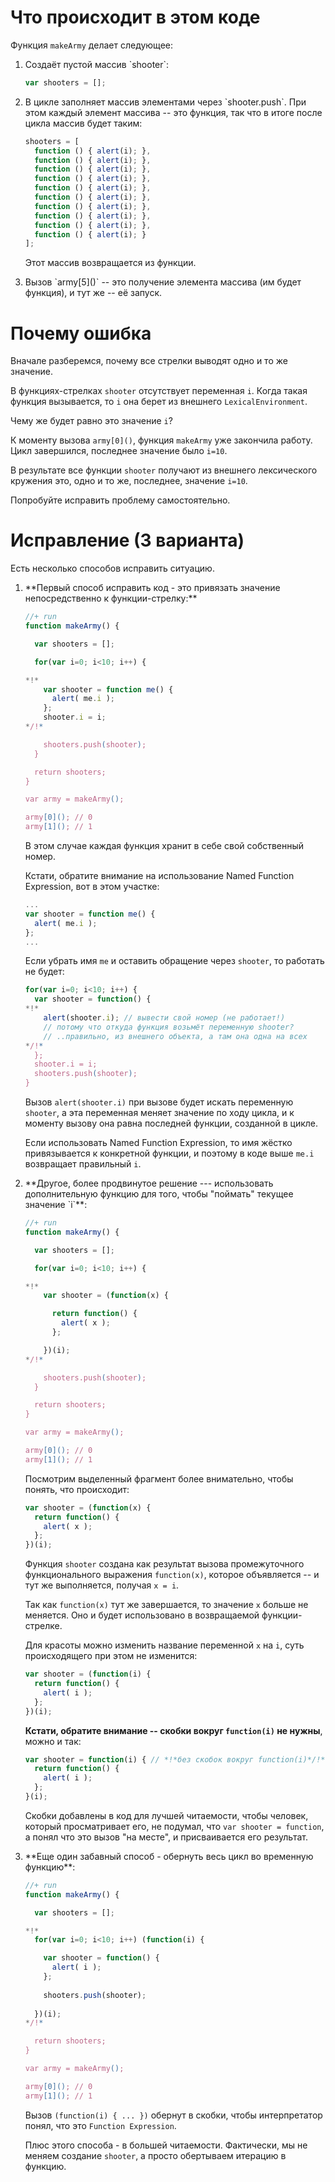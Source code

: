 # Что происходит в этом коде

Функция `makeArmy` делает следующее:
<ol>
<li>Создаёт пустой массив `shooter`:

```js
var shooters = [];
```

</li>
<li>В цикле заполняет массив элементами через `shooter.push`. 
При этом каждый элемент массива -- это функция, так что в итоге после цикла массив будет таким:

```js
shooters = [
  function () { alert(i); },
  function () { alert(i); },
  function () { alert(i); },
  function () { alert(i); },
  function () { alert(i); },
  function () { alert(i); },
  function () { alert(i); },
  function () { alert(i); },
  function () { alert(i); },
  function () { alert(i); }
];
```

Этот массив возвращается из функции.
</li>
<li>Вызов `army[5]()` -- это получение элемента массива (им будет функция), и тут же -- её запуск.</li>
</ol>

# Почему ошибка

Вначале разберемся, почему все стрелки выводят одно и то же значение.

В функциях-стрелках `shooter` отсутствует переменная `i`. Когда такая функция вызывается, то `i` она берет из внешнего `LexicalEnvironment`.

Чему же будет равно это значение `i`?

К моменту вызова `army[0]()`, функция `makeArmy` уже закончила работу. Цикл  завершился, последнее значение было `i=10`.

В результате все функции `shooter` получают из внешнего лексического кружения это, одно и то же, последнее, значение `i=10`.

Попробуйте исправить проблему самостоятельно.

# Исправление (3 варианта)

Есть несколько способов исправить ситуацию.

<ol>
<li>**Первый способ исправить код - это привязать значение непосредственно к функции-стрелку:**

```js
//+ run
function makeArmy() {

  var shooters = [];

  for(var i=0; i<10; i++) {

*!*
    var shooter = function me() {
      alert( me.i ); 
    };
    shooter.i = i;
*/!*

    shooters.push(shooter);    
  }

  return shooters; 
}

var army = makeArmy();

army[0](); // 0
army[1](); // 1
```

В этом случае каждая функция хранит в себе свой собственный номер.

Кстати, обратите внимание на использование Named Function Expression, вот в этом участке:

```js
...
var shooter = function me() {
  alert( me.i ); 
};
...
```

Если убрать имя `me` и оставить обращение через `shooter`, то работать не будет:

```js
for(var i=0; i<10; i++) {
  var shooter = function() { 
*!*
    alert(shooter.i); // вывести свой номер (не работает!)
    // потому что откуда функция возьмёт переменную shooter?
    // ..правильно, из внешнего объекта, а там она одна на всех
*/!*
  };
  shooter.i = i;
  shooters.push(shooter);
}
```

Вызов `alert(shooter.i)` при вызове будет искать переменную `shooter`, а эта переменная меняет значение по ходу цикла, и к моменту вызову она равна последней функции, созданной в цикле. 

Если использовать Named Function Expression, то имя жёстко привязывается к конкретной функции, и поэтому в коде выше `me.i` возвращает правильный `i`.

</li>
<li>**Другое, более продвинутое решение --- использовать дополнительную функцию для того, чтобы "поймать" текущее значение `i`**:

```js
//+ run
function makeArmy() {

  var shooters = [];

  for(var i=0; i<10; i++) {

*!*
    var shooter = (function(x) {

      return function() {
        alert( x ); 
      };

    })(i);
*/!*

    shooters.push(shooter);   
  }

  return shooters; 
}

var army = makeArmy();

army[0](); // 0
army[1](); // 1
```

Посмотрим выделенный фрагмент более внимательно, чтобы понять, что происходит:

```js
var shooter = (function(x) {
  return function() {
    alert( x ); 
  };
})(i);
```

Функция `shooter` создана как результат вызова промежуточного функционального выражения `function(x)`, которое объявляется -- и тут же выполняется, получая `x = i`.

Так как `function(x)` тут же завершается, то значение `x` больше не меняется. Оно и будет использовано в возвращаемой функции-стрелке.

Для красоты можно изменить название переменной `x` на `i`, суть происходящего при этом не изменится:

```js
var shooter = (function(i) {
  return function() {
    alert( i ); 
  };
})(i);
```

**Кстати, обратите внимание -- скобки вокруг `function(i)` не нужны**, можно и так:

```js
var shooter = function(i) { // *!*без скобок вокруг function(i)*/!*
  return function() {
    alert( i ); 
  };
}(i);
```

Скобки добавлены в код для лучшей читаемости, чтобы человек, который просматривает его, не подумал, что `var shooter = function`, а понял что это вызов "на месте", и присваивается его результат.
</li>
<li>**Еще один забавный способ - обернуть весь цикл во временную функцию**:

```js
//+ run
function makeArmy() {

  var shooters = [];

*!*
  for(var i=0; i<10; i++) (function(i) {

    var shooter = function() {
      alert( i ); 
    };
    
    shooters.push(shooter); 
   
  })(i);
*/!*

  return shooters; 
}

var army = makeArmy();

army[0](); // 0
army[1](); // 1
```

Вызов `(function(i) { ... })` обернут в скобки, чтобы интерпретатор понял, что это `Function Expression`.

Плюс этого способа - в большей читаемости. Фактически, мы не меняем создание `shooter`, а просто обертываем итерацию в функцию.
</li>
</ol>